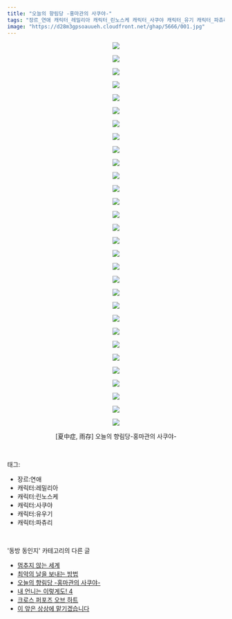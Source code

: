 ```yaml
---
title: "오늘의 향림당 -홍마관의 사쿠야-"
tags: "장르_연애 캐릭터_레밀리아 캐릭터_린노스케 캐릭터_사쿠야 캐릭터_유기 캐릭터_파츄리 夏中症 雨存 동방_동인지"
image: "https://d28m3gpsoauueh.cloudfront.net/ghap/5666/001.jpg"
---
```

<div class="article">
<p style="text-align: center; clear: none; float: none;"><img src="{{ site.imgserver4 }}/ghap/5666/001.jpg"/></p>
<p style="text-align: center; clear: none; float: none;"><img src="{{ site.imgserver4 }}/ghap/5666/002.jpg"/></p>
<p style="text-align: center; clear: none; float: none;"><img src="{{ site.imgserver4 }}/ghap/5666/003.jpg"/></p>
<p style="text-align: center; clear: none; float: none;"><img src="{{ site.imgserver4 }}/ghap/5666/004.jpg"/></p>
<p style="text-align: center; clear: none; float: none;"><img src="{{ site.imgserver4 }}/ghap/5666/005.jpg"/></p>
<p style="text-align: center; clear: none; float: none;"><img src="{{ site.imgserver4 }}/ghap/5666/006.jpg"/></p>
<p style="text-align: center; clear: none; float: none;"><img src="{{ site.imgserver4 }}/ghap/5666/007.jpg"/></p>
<p style="text-align: center; clear: none; float: none;"><img src="{{ site.imgserver4 }}/ghap/5666/008.jpg"/></p>
<p style="text-align: center; clear: none; float: none;"><img src="{{ site.imgserver4 }}/ghap/5666/009.jpg"/></p>
<p style="text-align: center; clear: none; float: none;"><img src="{{ site.imgserver4 }}/ghap/5666/010.jpg"/></p>
<p style="text-align: center; clear: none; float: none;"><img src="{{ site.imgserver4 }}/ghap/5666/011.jpg"/></p>
<p style="text-align: center; clear: none; float: none;"><img src="{{ site.imgserver4 }}/ghap/5666/012.jpg"/></p>
<p style="text-align: center; clear: none; float: none;"><img src="{{ site.imgserver4 }}/ghap/5666/013.jpg"/></p>
<p style="text-align: center; clear: none; float: none;"><img src="{{ site.imgserver4 }}/ghap/5666/014.jpg"/></p>
<p style="text-align: center; clear: none; float: none;"><img src="{{ site.imgserver4 }}/ghap/5666/015.jpg"/></p>
<p style="text-align: center; clear: none; float: none;"><img src="{{ site.imgserver4 }}/ghap/5666/016.jpg"/></p>
<p style="text-align: center; clear: none; float: none;"><img src="{{ site.imgserver4 }}/ghap/5666/017.jpg"/></p>
<p style="text-align: center; clear: none; float: none;"><img src="{{ site.imgserver4 }}/ghap/5666/018.jpg"/></p>
<p style="text-align: center; clear: none; float: none;"><img src="{{ site.imgserver4 }}/ghap/5666/019.jpg"/></p>
<p style="text-align: center; clear: none; float: none;"><img src="{{ site.imgserver4 }}/ghap/5666/020.jpg"/></p>
<p style="text-align: center; clear: none; float: none;"><img src="{{ site.imgserver4 }}/ghap/5666/021.jpg"/></p>
<p style="text-align: center; clear: none; float: none;"><img src="{{ site.imgserver4 }}/ghap/5666/022.jpg"/></p>
<p style="text-align: center; clear: none; float: none;"><img src="{{ site.imgserver4 }}/ghap/5666/023.jpg"/></p>
<p style="text-align: center; clear: none; float: none;"><img src="{{ site.imgserver4 }}/ghap/5666/024.jpg"/></p>
<p style="text-align: center; clear: none; float: none;"><img src="{{ site.imgserver4 }}/ghap/5666/025.jpg"/></p>
<p style="text-align: center; clear: none; float: none;"><img src="{{ site.imgserver4 }}/ghap/5666/026.jpg"/></p>
<p style="text-align: center; clear: none; float: none;"><img src="{{ site.imgserver4 }}/ghap/5666/027.jpg"/></p>
<p style="text-align: center; clear: none; float: none;"><img src="{{ site.imgserver4 }}/ghap/5666/028.jpg"/></p>
<p style="text-align: center; clear: none; float: none;"><img src="{{ site.imgserver4 }}/ghap/5666/029.jpg"/></p>
<p style="text-align: center; clear: none; float: none;"><img src="{{ site.imgserver4 }}/ghap/5666/030.jpg"/></p>
<p style="text-align: center; clear: none; float: none;">[夏中症, 雨存] 오늘의 향림당-홍마관의 사쿠야-</p>
</div><br/>
<div class="tagTrail">
<p>태그: </p>
<ul>
<li>장르:연애</li>
<li>캐릭터:레밀리아</li>
<li>캐릭터:린노스케</li>
<li>캐릭터:사쿠야</li>
<li>캐릭터:유우기</li>
<li>캐릭터:파츄리</li>
</ul>
</div><br/>
<div class="another">
<p>'동방 동인지' 카테고리의 다른 글</p>
<ul>
<li><a href="/ghap_5674">멈추지 않는 세계</a></li>
<li><a href="/ghap_5667">최악의 날을 보내는 방법</a></li>
<li><a href="/ghap_5666">오늘의 향림당 -홍마관의 사쿠야-</a></li>
<li><a href="/ghap_5645">내 언니는 이렇게도! 4</a></li>
<li><a href="/ghap_5641">크로스 퍼포즈 오브 하트</a></li>
<li><a href="/ghap_5640">이 앞은 상상에 맡기겠습니다</a></li>
</ul>
</div><br/>
